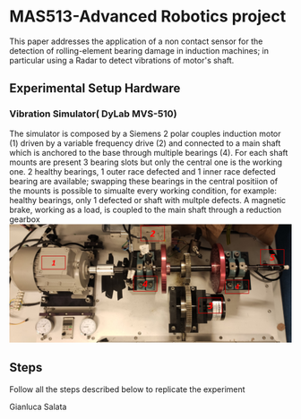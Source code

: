 # MAS513-Advanced Robotics project
This paper addresses the application of a non contact sensor for the detection of rolling-element bearing damage in induction machines; in particular using a Radar to detect vibrations of motor's shaft.

## Experimental Setup Hardware
### Vibration Simulator( DyLab MVS-510)
The simulator is composed by a Siemens 2 polar couples induction motor (1) driven by a variable frequency drive (2) and connected to a main shaft which is anchored to the base through multiple bearings (4). For each shaft mounts are present 3 bearing slots but only the central one is the working one. 2 healthy bearings, 1 outer race defected  and 1 inner race defected bearing are available; swapping these bearings in the central positiion of the mounts is possible to simualte every working condition, for example: healthy bearings, only 1 defected or shaft with multple defects. 
A magnetic brake, working as a load, is coupled to the main shaft through a reduction gearbox
  ![Alt text](/img/vibration_simulator.png?raw=true)


## Steps
Follow all the steps described below to replicate the experiment


Gianluca Salata
